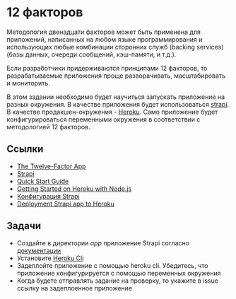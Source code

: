 # 12 факторов

Методология двенадцати факторов может быть применена для приложений, написанных на любом языке программирования и использующих любые комбинации сторонних служб (backing services) (базы данных, очереди сообщений, кэш-памяти, и т.д.).

Если разработчики придерживаются принципами 12 факторов, то разрабатываемые приложения проще разворачивать, масштабировать и мониторить.

В этом задании необходимо будет научиться запускать приложение на разных окружения. В качестве приложения будет использоваться
[strapi](https://github.com/strapi/strapi). В качестве продакшен-окружения - [Heroku](https://heroku.com/). Само приложение будет конфигурироваться переменными окружения в соответствии с методологией 12 факторов.

## Ссылки

* [The Twelve-Factor App](https://12factor.net/)
* [Strapi](https://github.com/strapi/strapi)
* [Quick Start Guide](https://strapi.io/documentation/developer-docs/latest/getting-started/quick-start.html)
* [Getting Started on Heroku with Node.js](https://devcenter.heroku.com/articles/getting-started-with-nodejs)
* [Конфигурация Strapi](https://strapi.io/documentation/developer-docs/latest/setup-deployment-guides/configurations.html)
* [Deployment Strapi app to Heroku](https://strapi.io/documentation/developer-docs/latest/setup-deployment-guides/deployment/hosting-guides/heroku.html)

## Задачи

* Создайте в директории *app* приложение Strapi согласно [документации](https://strapi.io/documentation/developer-docs/latest/getting-started/quick-start.html#_1-install-strapi-and-create-a-new-project)
* Установите [Heroku Cli](https://devcenter.heroku.com/articles/heroku-cli)
* Задеплойте приложение с помощью heroku cli. Убедитесь, что приложение конфигурируется с помощью переменных окружения
* Когда будете отправлять задание на проверку, то укажите в issue ссылку на задеплоенное приложение
